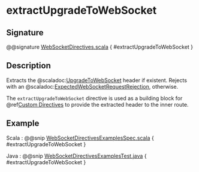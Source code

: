 # extractUpgradeToWebSocket

## Signature

@@signature [WebSocketDirectives.scala]($akka-http$/akka-http/src/main/scala/akka/http/scaladsl/server/directives/WebSocketDirectives.scala) { #extractUpgradeToWebSocket }

## Description

Extracts the @scaladoc:[UpgradeToWebSocket](akka.http.scaladsl.model.ws.UpgradeToWebSocket) header if existent. Rejects with an @scaladoc:[ExpectedWebSocketRequestRejection](akka.http.scaladsl.server.ExpectedWebSocketRequestRejection), otherwise.

The `extractUpgradeToWebSocket` directive is used as a building block for @ref[Custom Directives](../custom-directives.md) to provide the extracted header to the inner route.

## Example

Scala
:  @@snip [WebSocketDirectivesExamplesSpec.scala]($test$/scala/docs/http/scaladsl/server/directives/WebSocketDirectivesExamplesSpec.scala) { #extractUpgradeToWebSocket }

Java
:  @@snip [WebSocketDirectivesExamplesTest.java]($test$/java/docs/http/javadsl/server/directives/WebSocketDirectivesExamplesTest.java) { #extractUpgradeToWebSocket }

